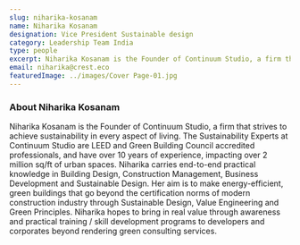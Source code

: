 ```yaml
---
slug: niharika-kosanam
name: Niharika Kosanam
designation: Vice President Sustainable design
category: Leadership Team India
type: people
excerpt: Niharika Kosanam is the Founder of Continuum Studio, a firm that strives to achieve sustainability in every aspect of living.
email: niharika@crest.eco
featuredImage: ../images/Cover Page-01.jpg
---
```


### About Niharika Kosanam

Niharika Kosanam is the Founder of Continuum Studio, a firm that strives to achieve sustainability in every aspect of
living. The Sustainability Experts at Continuum Studio are LEED and Green Building Council accredited professionals,
and have over 10 years of experience, impacting over 2 million sq/ft of urban spaces. Niharika carries end-to-end
practical knowledge in Building Design, Construction Management, Business Development and Sustainable Design.
Her aim is to make energy-efficient, green buildings that go beyond the certification norms of modern construction
industry through Sustainable Design, Value Engineering and Green Principles. Niharika hopes to bring in real value
through awareness and practical training / skill development programs to developers and corporates beyond rendering
green consulting services.

